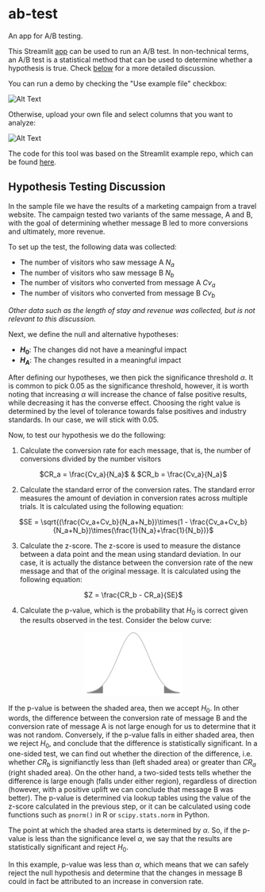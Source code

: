 # ab-test
An app for A/B testing.

This Streamlit [app](https://el-grudge-ab-test-app-l2gvyr.streamlit.app/) can be used to run an A/B test. In non-technical terms, an A/B test is a statistical method that 
can be used to determine whether a hypothesis is true. Check [below](#hypothesis-testing-discussion) for a more detailed discussion.

You can run a demo by checking the "Use example file" checkbox:

![Alt Text](images/use_example.gif)

Otherwise, upload your own file and select columns that you want to analyze:

![Alt Text](images/upload_file.gif)

The code for this tool was based on the Streamlit example repo, which can be found [here](https://github.com/streamlit/example-app-ab-testing).

## Hypothesis Testing Discussion

In the sample file we have the results of a marketing campaign from a travel website. The campaign tested two variants of the same message, A and B, with the goal of determining whether message B led to more conversions and ultimately, more revenue.

To set up the test, the following data was collected:

* The number of visitors who saw message A $N_a$
* The number of visitors who saw message B $N_b$
* The number of visitors who converted from message A $Cv_a$
* The number of visitors who converted from message B $Cv_b$

*Other data such as the length of stay and revenue was collected, but is not relevant to this discussion.*

Next, we define the null and alternative hypotheses:
* **$H_0$**: The changes did not have a meaningful impact 
* **$H_A$**: The changes resulted in a meaningful impact 

After defining our hypotheses, we then pick the significance threshold $\alpha$. It is common to pick $0.05$ as the significance threshold, however, it is worth noting that increasing $\alpha$ will increase the chance of false positive results, while decreasing it has the converse effect. Choosing the right value is determined by the level of tolerance towards false positives and industry standards. In our case, we will stick with $0.05$.

Now, to test our hypothesis we do the following: 

1. Calculate the conversion rate for each message, that is, the number of conversions divided by the number visitors  

<p align=center>$CR_a = \frac{Cv_a}{N_a}$ & $CR_b = \frac{Cv_a}{N_a}$</p>

2. Calculate the standard error of the conversion rates. The standard error measures the amount of deviation in conversion rates across multiple trials. It is calculated using the following equation:

<p align=center>$SE = \sqrt{(\frac{Cv_a+Cv_b}{N_a+N_b})\times(1 - \frac{Cv_a+Cv_b}{N_a+N_b})\times(\frac{1}{N_a}+\frac{1}{N_b})}$</p>

3. Calculate the z-score. The z-score is used to measure the distance between a data point and the mean using standard deviation. In our case, it is actually the distance between the conversion rate of the new message and that of the original message. It is calculated using the following equation:

<p align=center>$Z = \frac{CR_b - CR_a}{SE}$</p>

4. Calculate the p-value, which is the probability that $H_0$ is correct given the results observed in the test. Consider the below curve:

<p align="center">
  <img src="images/area_under_curve.png" alt="drawing" width="200"/>
</p>

If the p-value is between the shaded area, then we accept $H_0$. In other words, the difference between the conversion rate of message B and the conversion rate of message A is not large enough for us to determine that it was not random. Conversely, if the p-value falls in either shaded area, then we reject $H_0$, and conclude that the difference is statistically significant. In a one-sided test, we can find out whether the direction of the difference, i.e. whether $CR_b$ is signifianctly less than (left shaded area) or greater than $CR_a$ (right shaded area). On the other hand, a two-sided tests tells whether the difference is large enough (falls under either region), regardless of direction (however, with a positive uplift we can conclude that message B was better). The p-value is determined via lookup tables using the value of the z-score calculated in the previous step, or it can be calculated using code functions such as `pnorm()` in R or `scipy.stats.norm` in Python.

The point at which the shaded area starts is determined by $\alpha$. So, if the p-value is less than the significance level $\alpha$, we say that the results are statistically significant and reject $H_0$.

In this example, p-value was less than $\alpha$, which means that we can safely reject the null hypothesis and determine that the changes in message B could in fact be attributed to an increase in conversion rate.
